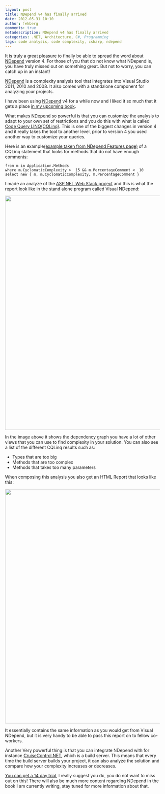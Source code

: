 ```yaml
---
layout: post
title: NDepend v4 has finally arrived
date: 2012-05-31 10:10
author: fekberg
comments: true
metadescription: NDepend v4 has finally arrived
categories: .NET, Architecture, C#, Programming
tags: code analysis, code complexity, csharp, ndepend
---
```

It is truly a great pleasure to finally be able to spread the word about <a href="http://www.ndepend.com">NDepend</a> version 4. For those of you that do not know what NDepend is, you have truly missed out on something great. But not to worry, you can catch up in an instant!<!--excerpt-->

<a href="http://www.ndepend.com">NDepend</a> is a complexity analysis tool that integrates into Visual Studio 2011, 2010 and 2008. It also comes with a standalone component for analyzing your projects.

I have been using <a href="http://www.ndepend.com">NDepend</a> v4 for a while now and I liked it so much that it gets a place <a href="http://www.filipekberg.se/2012/03/27/video-trailer-for-a-c-smorgasbord/" title="A C# Smorgasbord">in my upcoming book</a>.

What makes <a href="http://www.ndepend.com">NDepend</a> so powerful is that you can customize the analysis to adapt to your own set of restrictions and you do this with what is called <a href="http://www.ndepend.com/Features.aspx#CQL">Code Query LINQ(CQLinq)</a>. This is one of the biggest changes in version 4 and it really takes the tool to another level, prior to version 4 you used another way to customize your queries.

Here is an example<a href="http://www.ndepend.com/Features.aspx">(example taken from  NDepend Features page)</a> of a CQLinq statement that looks for methods that do not have enough comments:

	from m in Application.Methods 
	where m.CyclomaticComplexity >  15 && m.PercentageComment <  10
	select new { m, m.CyclomaticComplexity, m.PercentageComment }

I made an analyze of the <a href="http://aspnetwebstack.codeplex.com/">ASP.NET Web Stack project</a> and this is what the report look like in the stand alone program called Visual NDepend:

<a href="http://cdn.filipekberg.se/fekberg-blog/wp-content/uploads/2012/05/NDepend1.png"><img src="http://cdn.filipekberg.se/fekberg-blog/wp-content/uploads/2012/05/NDepend1-1024x723.png" alt="" title="NDepend analyse of ASP.NET Web Stack" width="761" class="aligncenter size-large wp-image-838" /></a>

In the image above it shows the dependency graph you have a lot of other views that you can use to find complexity in your solution. You can also see a list of the different CQLinq results such as:

<ul>
	<li>Types that are too big</li>
	<li>Methods that are too complex</li>
	<li>Methods that takes too many parameters</li>
</ul>

When composing this analysis you also get an HTML Report that looks like this:

<a href="http://cdn.filipekberg.se/fekberg-blog/wp-content/uploads/2012/05/NDepend2.png"><img src="http://cdn.filipekberg.se/fekberg-blog/wp-content/uploads/2012/05/NDepend2-1024x736.png" alt="" title="NDepend HTML Report" width="761" class="aligncenter size-large wp-image-839" /></a>

It essentially contains the same information as you would get from Visual NDepend, but it is very handy to be able to pass this report on to fellow co-workers.

Another Very powerful thing is that you can integrate NDepend with for instance <a href="http://www.cruisecontrolnet.org/">CruiseControl.NET</a>, which is a build server. This means that every time the build server builds your project, it can also analyze the solution and compare how your complexity increases or decreases.

<a href="http://www.ndepend.com/NDependDownload.aspx">You can get a 14 day trial</a>, I really suggest you do, you do not want to miss out on this! There will also be much more content regarding NDepend in the book I am currently writing, stay tuned for more information about that.